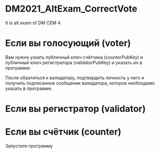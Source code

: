 # DM2021_AltExam_CorrectVote
It is alt exam of DM CEM 4

# Если вы голосующий (voter)

Вам нужно узнать публичный ключ счётчика (counterPubKey) и публичный ключ регистратора (validatorPubKey) и указать их в программе.

После обратиться к валидатору, подтвердить личность у него и получить подписанное сообщение валидатора, которое необходимо указать в программе.

# Если вы регистратор (validator)

# Если вы счётчик (counter)

Запустите программу